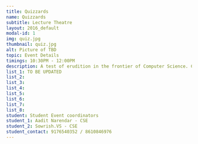 ```yaml
---
title: Quizzards
name: Quizzards
subtitle: Lecture Theatre
layout: 2016_default
modal-id: 1
img: quiz.jpg
thumbnail: quiz.jpg
alt: Picture of TBD
topic: Event Details
timings: 10:30PM - 12:00PM
description: A test of erudition in the frontier of Computer Science. Compete with your equals in rounds of galvanizing questions and prove yourself superior amidst them all.                                                                                  
list_1: TO BE UPDATED
list_2: 
list_3: 
list_4: 
list_5: 
list_6: 
list_7: 
list_8: 
student: Student Event coordinators
student_1: Aadit Narendar - CSE             
student_2: Sowrish.VS - CSE 
student_contact: 9176540352 / 8610846976
---
```


